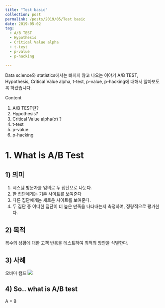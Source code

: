 ```yaml
---
title: "Test basic"
collection: post
permalink: /posts/2019/05/Test basic
date: 2019-05-02
tag:
  - A/B TEST
  - Hypothesis
  - Critical Value alpha
  - t-test
  - p-value
  - p-hacking

---
```


Data science와 statistics에서는 빠지지 않고 나오는 이야기
A/B TEST, Hypothesis, Critical Value alpha, t-test, p-value, p-hacking에 대해서 알아보도록 하겠습니다.

Content
1. A/B TEST란?
2. Hypothesis?
3. Critical Value alpha($\alpha$) ?
4. t-test
5. p-value
6. p-hacking

# 1. What is A/B Test
## 1) 의미
1. 시스템 방문자를 임의로 두 집단으로 나눈다.
2. 한 집단에게는 기존 사이트를 보여준다
3. 다른 집단에게는 새로운 사이트를 보여준다.
4. 두 집단 중 어떠한 집단이 더 높은 만족을 나타내는지 측정하여, 정량적으로 평가한다.

## 2) 목적
복수의 상황에 대한 고객 반응을 테스트하여 최적의 방안을 식별한다.

## 3) 사례
오바마 캠프
![](http://mindthelog.com/wp-content/uploads/2017/01/a-b-testing.jpg)

## 4) So.. what is A/B test
A = B
<!--stackedit_data:
eyJoaXN0b3J5IjpbLTIwOTAyNzA4MjNdfQ==
-->